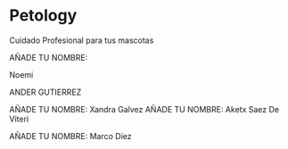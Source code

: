 # Petology
Cuidado Profesional para tus mascotas

AÑADE TU NOMBRE:

Noemi

ANDER GUTIERREZ

AÑADE TU NOMBRE: Xandra Galvez
AÑADE TU NOMBRE: Aketx Saez De Viteri

AÑADE TU NOMBRE: Marco Díez



